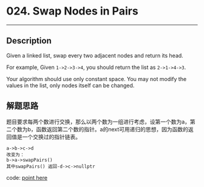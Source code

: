 # 024. Swap Nodes in Pairs
-------------

## Description
Given a linked list, swap every two adjacent nodes and return its head.

For example,
Given `1->2->3->4`, you should return the list as `2->1->4->3`.

Your algorithm should use only constant space. You may not modify the values in the list, only nodes itself can be changed.

## 解题思路
题目要求每两个数进行交换，那么以两个数为一组进行考虑，设第一个数为a，第二个数为b，函数返回第二个数的指针。a的next可用递归的思想，因为函数的返回值是一个交换过的指针链表。

	a->b->c->d
	改变为：
	b->a->swapPairs()
	其中swapPairs() 返回-d->c->nullptr

code: [point here](solution_1.cpp)

